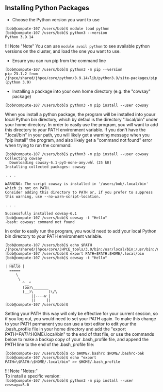 ## Installing Python Packages

- Choose the Python version you want to use
```
[bob@compute-107 /users/bob]$ module load python
[bob@compute-107 /users/bob]$ python3 --version
Python 3.9.14
```
!!! Note "Note"
    You can use `module avail python` to see available python versions on the cluster, and load the one you want to use.
    
- Ensure you can run pip from the command line
```
[bob@compute-107 /users/bob]$ python3 -m pip --version
pip 23.1.2 from /jhpce/shared/jhpce/core/python/3.9.14/lib/python3.9/site-packages/pip (python 3.9)
```

- Installing a package into your own home directory (e.g. the "cowsay" package)
```
[bob@compute-107 /users/bob]$ python3 -m pip install --user cowsay
```

When you install a python package, the program will be installed into youur local Python bin directory, which by defaul is the directory ".local/bin" under your home directory.  In order to easily use the program, you will want to add this directory to your PATH environment variable.  If you don't have the ".local/bin" in your path, you will likely get a warning message when you "pip install" the program, and also likely get a "command not found" error when trying to run the command.
```
[bob@compute-107 /users/bob]$ python3 -m pip install --user cowsay
Collecting cowsay
  Downloading cowsay-6.1-py3-none-any.whl (25 kB)
Installing collected packages: cowsay

. . .

WARNING: The script cowsay is installed in '/users/bob/.local/bin' which is not on PATH.
Consider adding this directory to PATH or, if you prefer to suppress this warning, use --no-warn-script-location.

. . .

Successfully installed cowsay-6.1
[bob@compute-107 /users/bob]$ cowsay -t "Hello"
-bash: cowsay: command not found
```
In order to easily run the program, you would need to add your local Python bin directory to your PATH environment variable.
```
[bob@compute-107 /users/bob]$ echo $PATH
/jhpce/shared/jhpce/core/JHPCE_tools/3.0/bin:/usr/local/bin:/usr/bin:/usr/local/sbin:/usr/sbin
[bob@compute-107 /users/bob]$ export PATH=$PATH:$HOME/.local/bin
[bob@compute-107 /users/bob]$ cowsay -t "Hello"
  _____
| Hello |
  =====
     \
      \
        ^__^
        (oo)\_______
        (__)\       )\/\
            ||----w |
            ||     ||
[bob@compute-107 /users/bob]$ 
```
Setting your PATH this way will only be effective for your current session, so if you log out, you would need to set your PATH again.  To make this change to your PATH permanent you can use a text editor to edit your the .bash_profile file in your home directory and add the "export PATH=$PATH:$HOME/.local/bin" to the end of that file, or use the commands below to make a backup copy of your .bash_profile file, and append the PATH line to the end of the .bash_profile file:
```
[bob@compute-107 /users/bob]$ cp $HOME/.bashrc $HOME/.bashrc-bak
[bob@compute-107 /users/bob]$ echo "export PATH=\$PATH:\$HOME/.local/bin" >> $HOME/.bash_profile
```

!!! Note "Notes:"  
    To install a specific version:  
    ```
    [bob@compute-107 /users/bob]$ python3 -m pip install --user cowsay==5.0
    ```

